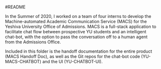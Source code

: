 #README

In the Summer of 2020, I worked on a team of four interns to develop the Machine-automated Academic Communication Service (MACS) for the Yeshiva University Office of Admissions. MACS is a full-stack application to facilitate chat flow between prospective YU students and an intelligent chat-bot, with the option to pass the conversation off to a human agent from the Admissions Office. 

Included in this folder is the handoff documentation for the entire product (MACS Handoff Doc), as well as the Git repos for the chat-bot code (YU-MACS-CHATBOT) and the UI (YU-CHATBOT-UI). 